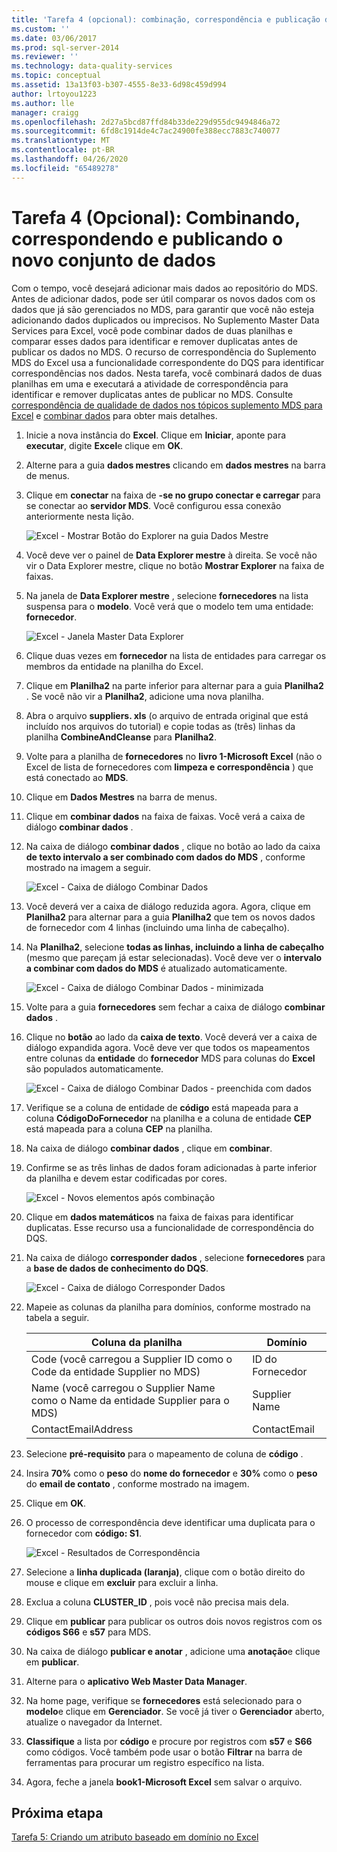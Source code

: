 ```yaml
---
title: 'Tarefa 4 (opcional): combinação, correspondência e publicação de novo conjunto de dados | Microsoft Docs'
ms.custom: ''
ms.date: 03/06/2017
ms.prod: sql-server-2014
ms.reviewer: ''
ms.technology: data-quality-services
ms.topic: conceptual
ms.assetid: 13a13f03-b307-4555-8e33-6d98c459d994
author: lrtoyou1223
ms.author: lle
manager: craigg
ms.openlocfilehash: 2d27a5bcd87ffd84b33de229d955dc9494846a72
ms.sourcegitcommit: 6fd8c1914de4c7ac24900fe388ecc7883c740077
ms.translationtype: MT
ms.contentlocale: pt-BR
ms.lasthandoff: 04/26/2020
ms.locfileid: "65489278"
---
```

# <a name="task-4-optional-combining-matching-and-publishing-new-set-of-data"></a>Tarefa 4 (Opcional): Combinando, correspondendo e publicando o novo conjunto de dados
  Com o tempo, você desejará adicionar mais dados ao repositório do MDS. Antes de adicionar dados, pode ser útil comparar os novos dados com os dados que já são gerenciados no MDS, para garantir que você não esteja adicionando dados duplicados ou imprecisos. No Suplemento Master Data Services para Excel, você pode combinar dados de duas planilhas e comparar esses dados para identificar e remover duplicatas antes de publicar os dados no MDS. O recurso de correspondência do Suplemento MDS do Excel usa a funcionalidade correspondente do DQS para identificar correspondências nos dados. Nesta tarefa, você combinará dados de duas planilhas em uma e executará a atividade de correspondência para identificar e remover duplicatas antes de publicar no MDS. Consulte [correspondência de qualidade de dados nos tópicos suplemento MDS para Excel](https://msdn.microsoft.com/library/hh548681.aspx) e [combinar dados](https://msdn.microsoft.com/library/hh548680.aspx) para obter mais detalhes.  
  
1.  Inicie a nova instância do **Excel**. Clique em **Iniciar**, aponte para **executar**, digite **Excel**e clique em **OK**.  
  
2.  Alterne para a guia **dados mestres** clicando em **dados mestres** na barra de menus.  
  
3.  Clique em **conectar** na faixa de **-se no grupo conectar e carregar** para se conectar ao **servidor MDS**. Você configurou essa conexão anteriormente nesta lição.  
  
     ![Excel - Mostrar Botão do Explorer na guia Dados Mestre](../../2014/tutorials/media/et-combinematchandpublishnewsod-01.jpg "Excel - Mostrar Botão do Explorer na guia Dados Mestre")  
  
4.  Você deve ver o painel de **Data Explorer mestre** à direita. Se você não vir o Data Explorer mestre, clique no botão **Mostrar Explorer** na faixa de faixas.  
  
5.  Na janela de **Data Explorer mestre** , selecione **fornecedores** na lista suspensa para o **modelo**. Você verá que o modelo tem uma entidade: **fornecedor**.  
  
     ![Excel - Janela Master Data Explorer](../../2014/tutorials/media/et-combinematchandpublishnewsod-02.jpg "Excel - Janela Master Data Explorer")  
  
6.  Clique duas vezes em **fornecedor** na lista de entidades para carregar os membros da entidade na planilha do Excel.  
  
7.  Clique em **Planilha2** na parte inferior para alternar para a guia **Planilha2** . Se você não vir a **Planilha2**, adicione uma nova planilha.  
  
8.  Abra o arquivo **suppliers. xls** (o arquivo de entrada original que está incluído nos arquivos do tutorial) e copie todas as (três) linhas da planilha **CombineAndCleanse** para **Planilha2**.  
  
9. Volte para a planilha de **fornecedores** no **livro 1-Microsoft Excel** (não o Excel de lista de fornecedores com **limpeza e correspondência** ) que está conectado ao **MDS**.  
  
10. Clique em **Dados Mestres** na barra de menus.  
  
11. Clique em **combinar dados** na faixa de faixas. Você verá a caixa de diálogo **combinar dados** .  
  
12. Na caixa de diálogo **combinar dados** , clique no botão ao lado da caixa **de texto intervalo a ser combinado com dados do MDS** , conforme mostrado na imagem a seguir.  
  
     ![Excel - Caixa de diálogo Combinar Dados](../../2014/tutorials/media/et-combinematchandpublishnewsod-03.jpg "Excel - Caixa de diálogo Combinar Dados")  
  
13. Você deverá ver a caixa de diálogo reduzida agora. Agora, clique em **Planilha2** para alternar para a guia **Planilha2** que tem os novos dados de fornecedor com 4 linhas (incluindo uma linha de cabeçalho).  
  
14. Na **Planilha2**, selecione **todas as linhas, incluindo a linha de cabeçalho** (mesmo que pareçam já estar selecionadas). Você deve ver o **intervalo a combinar com dados do MDS** é atualizado automaticamente.  
  
     ![Excel - Caixa de diálogo Combinar Dados - minimizada](../../2014/tutorials/media/et-combinematchandpublishnewsod-04.jpg "Excel - Caixa de diálogo Combinar Dados - minimizada")  
  
15. Volte para a guia **fornecedores** sem fechar a caixa de diálogo **combinar dados** .  
  
16. Clique no **botão** ao lado da **caixa de texto**. Você deverá ver a caixa de diálogo expandida agora. Você deve ver que todos os mapeamentos entre colunas da **entidade** do **fornecedor** MDS para colunas do **Excel** são populados automaticamente.  
  
     ![Excel - Caixa de diálogo Combinar Dados - preenchida com dados](../../2014/tutorials/media/et-combinematchandpublishnewsod-05.jpg "Excel - Caixa de diálogo Combinar Dados - preenchida com dados")  
  
17. Verifique se a coluna de entidade de **código** está mapeada para a coluna **CódigoDoFornecedor** na planilha e a coluna de entidade **CEP** está mapeada para a coluna **CEP** na planilha.  
  
18. Na caixa de diálogo **combinar dados** , clique em **combinar**.  
  
19. Confirme se as três linhas de dados foram adicionadas à parte inferior da planilha e devem estar codificadas por cores.  
  
     ![Excel - Novos elementos após combinação](../../2014/tutorials/media/et-combinematchandpublishnewsod-06.jpg "Excel - Novos elementos após combinação")  
  
20. Clique em **dados matemáticos** na faixa de faixas para identificar duplicatas. Esse recurso usa a funcionalidade de correspondência do DQS.  
  
21. Na caixa de diálogo **corresponder dados** , selecione **fornecedores** para a **base de dados de conhecimento do DQS**.  
  
     ![Excel - Caixa de diálogo Corresponder Dados](../../2014/tutorials/media/et-combinematchandpublishnewsod-07.jpg "Excel - Caixa de diálogo Corresponder Dados")  
  
22. Mapeie as colunas da planilha para domínios, conforme mostrado na tabela a seguir.  
  
    |Coluna da planilha|Domínio|  
    |----------------------|------------|  
    |Code (você carregou a Supplier ID como o Code da entidade Supplier no MDS)|ID do Fornecedor|  
    |Name (você carregou o Supplier Name como o Name da entidade Supplier para o MDS)|Supplier Name|  
    |ContactEmailAddress|ContactEmail|  
  
23. Selecione **pré-requisito** para o mapeamento de coluna de **código** .  
  
24. Insira **70%** como o **peso** do **nome do fornecedor** e **30%** como o **peso** do **email de contato** , conforme mostrado na imagem.  
  
25. Clique em **OK**.  
  
26. O processo de correspondência deve identificar uma duplicata para o fornecedor com **código: S1**.  
  
     ![Excel - Resultados de Correspondência](../../2014/tutorials/media/et-combinematchandpublishnewsod-08.jpg "Excel - Resultados de Correspondência")  
  
27. Selecione a **linha duplicada (laranja)**, clique com o botão direito do mouse e clique em **excluir** para excluir a linha.  
  
28. Exclua a coluna **CLUSTER_ID** , pois você não precisa mais dela.  
  
29. Clique em **publicar** para publicar os outros dois novos registros com os **códigos S66** e **s57** para MDS.  
  
30. Na caixa de diálogo **publicar e anotar** , adicione uma **anotação**e clique em **publicar**.  
  
31. Alterne para o **aplicativo Web Master Data Manager**.  
  
32. Na home page, verifique se **fornecedores** está selecionado para o **modelo**e clique em **Gerenciador**. Se você já tiver o **Gerenciador** aberto, atualize o navegador da Internet.  
  
33. **Classifique** a lista por **código** e procure por registros com **s57** e **S66** como códigos. Você também pode usar o botão **Filtrar** na barra de ferramentas para procurar um registro específico na lista.  
  
34. Agora, feche a janela **book1-Microsoft Excel** sem salvar o arquivo.  
  
## <a name="next-step"></a>Próxima etapa  
 [Tarefa 5: Criando um atributo baseado em domínio no Excel](../../2014/tutorials/task-5-creating-a-domain-based-attribute-from-excel.md)  
  
  

